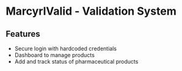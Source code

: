 # MarcyrlValid - Validation System

## Features
- Secure login with hardcoded credentials
- Dashboard to manage products
- Add and track status of pharmaceutical products
